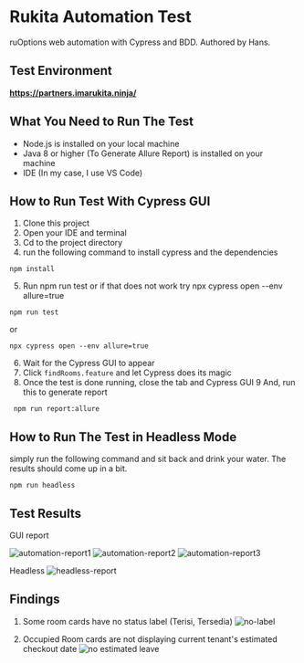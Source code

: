 # Rukita Automation Test
ruOptions web automation with Cypress and BDD. Authored by Hans.

## Test Environment
**https://partners.imarukita.ninja/**

## What You Need to Run The Test

*  Node.js is installed on your local machine
* Java 8 or higher (To Generate Allure Report) is installed on your machine
* IDE (In my case, I use VS Code)


## How to Run Test With Cypress GUI

1. Clone this project
2. Open your IDE and terminal
3. Cd to the project directory
4. run the following command to install cypress and the dependencies
```
npm install
```
5. Run npm run test or if that does not work try npx cypress open --env allure=true
```
npm run test
```
or

```
npx cypress open --env allure=true
```
6. Wait for the Cypress GUI to appear
7. Click `findRooms.feature` and let Cypress does its magic
8. Once the test is done running, close the tab and Cypress GUI
9 And, run this to generate report

```
 npm run report:allure
```

## How to Run The Test in Headless Mode
simply run the following command and sit back and drink your water. The results should come up in a bit.

```
npm run headless
```
## Test Results

GUI report

![automation-report1](https://user-images.githubusercontent.com/77434534/180611154-6cf785de-5b8e-4e64-937a-935c9a58b2ce.png)
![automation-report2](https://user-images.githubusercontent.com/77434534/180611165-9d043301-b767-47b4-8260-7570bc21e789.png)
![automation-report3](https://user-images.githubusercontent.com/77434534/180611171-811f8b6d-a17b-4800-82e5-420398517787.png)

Headless
![headless-report](https://user-images.githubusercontent.com/77434534/180612079-8900a36f-778a-4e52-858b-c8d467ea2540.png)


## Findings
1. Some room cards have no status label (Terisi, Tersedia)
![no-label](https://user-images.githubusercontent.com/77434534/180612571-d785eaae-11fe-4a81-b5a3-6b1fd4d472f9.png)

2. Occupied Room cards are not displaying current tenant's estimated checkout date
![no estimated leave](https://user-images.githubusercontent.com/77434534/180612714-ced5a59b-41f8-4115-931a-af6dd8aee639.png)



